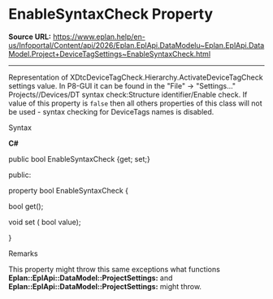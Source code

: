 # EnableSyntaxCheck Property

**Source URL:** https://www.eplan.help/en-us/Infoportal/Content/api/2026/Eplan.EplApi.DataModelu~Eplan.EplApi.DataModel.Project+DeviceTagSettings~EnableSyntaxCheck.html

---

Representation of XDtcDeviceTagCheck.Hierarchy.ActivateDeviceTagCheck settings value. In P8-GUI it can be found in the "File" -> "Settings..." Projects/<project>/Devices/DT syntax check:Structure identifier/Enable check. If value of this property is `false` then all others properties of this class will not be used - syntax checking for DeviceTags names is disabled.

Syntax

**C#**



public bool EnableSyntaxCheck {get; set;}

public:

property bool EnableSyntaxCheck {

   bool get();

   void set (    bool value);

}


Remarks

This property might throw this same exceptions what functions **Eplan::EplApi::DataModel::ProjectSettings:** and **Eplan::EplApi::DataModel::ProjectSettings:** might throw.
